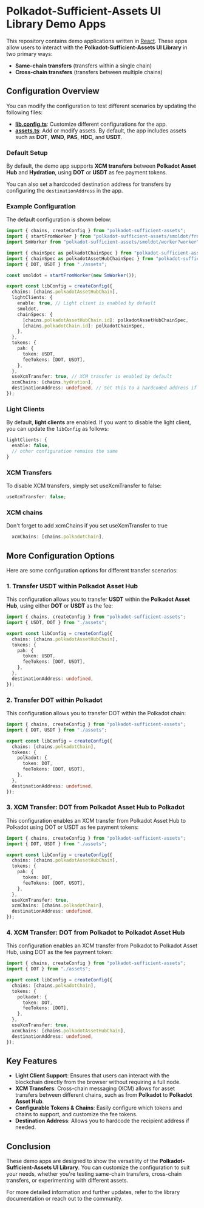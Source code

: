 # Polkadot-Sufficient-Assets UI Library Demo Apps

This repository contains demo applications written in [React](https://reactjs.org/). These apps allow users to interact with the **Polkadot-Sufficient-Assets UI Library** in two primary ways:

- **Same-chain transfers** (transfers within a single chain)
- **Cross-chain transfers** (transfers between multiple chains)

## Configuration Overview

You can modify the configuration to test different scenarios by updating the following files:

- **[lib.config.ts](./src/lib/lib-config.ts)**: Customize different configurations for the app.
- **[assets.ts](./src/lib/assets.ts)**: Add or modify assets. By default, the app includes assets such as **DOT**, **WND**, **PAS**, **HDC**, and **USDT**.

### Default Setup

By default, the demo app supports **XCM transfers** between **Polkadot Asset Hub** and **Hydration**, using **DOT** or **USDT** as fee payment tokens.

You can also set a hardcoded destination address for transfers by configuring the `destinationAddress` in the app.

### Example Configuration

The default configuration is shown below:

```ts
import { chains, createConfig } from "polkadot-sufficient-assets";
import { startFromWorker } from "polkadot-sufficient-assets/smoldot/from-worker";
import SmWorker from "polkadot-sufficient-assets/smoldot/worker?worker";

import { chainSpec as polkadotChainSpec } from "polkadot-sufficient-assets/chain-specs/polkadot";
import { chainSpec as polkadotAssetHubChainSpec } from "polkadot-sufficient-assets/chain-specs/polkadot_asset_hub";
import { DOT, USDT } from "./assets";

const smoldot = startFromWorker(new SmWorker());

export const libConfig = createConfig({
  chains: [chains.polkadotAssetHubChain],
  lightClients: {
    enable: true, // Light client is enabled by default
    smoldot,
    chainSpecs: {
      [chains.polkadotAssetHubChain.id]: polkadotAssetHubChainSpec,
      [chains.polkadotChain.id]: polkadotChainSpec,
    },
  },
  tokens: {
    pah: {
      token: USDT,
      feeTokens: [DOT, USDT],
    },
  },
  useXcmTransfer: true, // XCM transfer is enabled by default
  xcmChains: [chains.hydration],
  destinationAddress: undefined, // Set this to a hardcoded address if needed
});
```

### Light Clients

By default, **light clients** are enabled. If you want to disable the light client, you can update the `libConfig` as follows:

```ts
lightClients: {
  enable: false,
  // other configuration remains the same
}
```

### XCM Transfers

To disable XCM transfers, simply set useXcmTransfer to false:

```ts
useXcmTransfer: false;
```

### XCM chains

Don't forget to add xcmChains if you set useXcmTransfer to true

```ts
  xcmChains: [chains.polkadotChain],
```

## More Configuration Options

Here are some configuration options for different transfer scenarios:

### 1. Transfer **USDT** within **Polkadot Asset Hub**

This configuration allows you to transfer **USDT** within the **Polkadot Asset Hub**, using either **DOT** or **USDT** as the fee:

```ts
import { chains, createConfig } from "polkadot-sufficient-assets";
import { USDT, DOT } from "./assets";

export const libConfig = createConfig({
  chains: [chains.polkadotAssetHubChain],
  tokens: {
    pah: {
      token: USDT,
      feeTokens: [DOT, USDT],
    },
  },
  destinationAddress: undefined,
});
```

### 2. Transfer **DOT** within **Polkadot**

This configuration allows you to transfer DOT within the Polkadot chain:

```ts
import { chains, createConfig } from "polkadot-sufficient-assets";
import { DOT, USDT } from "./assets";

export const libConfig = createConfig({
  chains: [chains.polkadotChain],
  tokens: {
    polkadot: {
      token: DOT,
      feeTokens: [DOT, USDT],
    },
  },
  destinationAddress: undefined,
});
```

### 3. XCM Transfer: **DOT** from **Polkadot Asset Hub** to **Polkadot**

This configuration enables an XCM transfer from Polkadot Asset Hub to Polkadot using DOT or USDT as fee payment tokens:

```ts
import { chains, createConfig } from "polkadot-sufficient-assets";
import { DOT, USDT } from "./assets";

export const libConfig = createConfig({
  chains: [chains.polkadotAssetHubChain],
  tokens: {
    pah: {
      token: DOT,
      feeTokens: [DOT, USDT],
    },
  },
  useXcmTransfer: true,
  xcmChains: [chains.polkadotChain],
  destinationAddress: undefined,
});
```

### 4. XCM Transfer: **DOT** from **Polkadot** to **Polkadot Asset Hub**

This configuration enables an XCM transfer from Polkadot to Polkadot Asset Hub, using DOT as the fee payment token:

```ts
import { chains, createConfig } from "polkadot-sufficient-assets";
import { DOT } from "./assets";

export const libConfig = createConfig({
  chains: [chains.polkadotChain],
  tokens: {
    polkadot: {
      token: DOT,
      feeTokens: [DOT],
    },
  },
  useXcmTransfer: true,
  xcmChains: [chains.polkadotAssetHubChain],
  destinationAddress: undefined,
});
```

## Key Features

- **Light Client Support**: Ensures that users can interact with the blockchain directly from the browser without requiring a full node.
- **XCM Transfers**: Cross-chain messaging (XCM) allows for asset transfers between different chains, such as from **Polkadot** to **Polkadot Asset Hub**.
- **Configurable Tokens & Chains**: Easily configure which tokens and chains to support, and customize the fee tokens.
- **Destination Address**: Allows you to hardcode the recipient address if needed.

## Conclusion

These demo apps are designed to show the versatility of the **Polkadot-Sufficient-Assets UI Library**. You can customize the configuration to suit your needs, whether you're testing same-chain transfers, cross-chain transfers, or experimenting with different assets.

For more detailed information and further updates, refer to the library documentation or reach out to the community.
